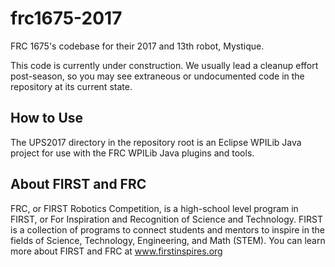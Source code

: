 frc1675-2017
============

FRC 1675's codebase for their 2017 and 13th robot, Mystique.

This code is currently under construction. We usually lead a cleanup effort post-season, so you may see extraneous or undocumented code in the repository at its current state.

How to Use
----------

The UPS2017 directory in the repository root is an Eclipse WPILib Java project for use with the FRC WPILib Java plugins and tools.

About FIRST and FRC
-------------------

FRC, or FIRST Robotics Competition, is a high-school level program in FIRST,
 or For Inspiration and Recognition of Science and Technology. FIRST is a 
collection of programs to connect students and mentors to inspire in the fields 
of Science, Technology, Engineering, and Math (STEM). You can learn more about
FIRST and FRC at www.firstinspires.org
